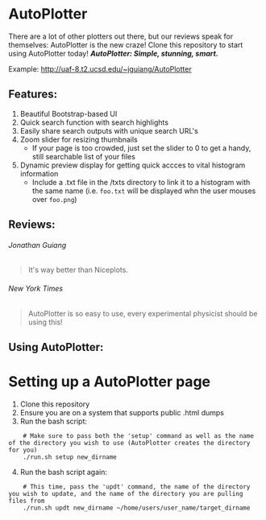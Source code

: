 # AutoPlotter
There are a lot of other plotters out there, but our reviews speak for themselves: AutoPlotter is the new craze! Clone this repository to start using AutoPlotter today! **_AutoPlotter: Simple, stunning, smart._**

Example: http://uaf-8.t2.ucsd.edu/~jguiang/AutoPlotter

## Features:
1. Beautiful Bootstrap-based UI
2. Quick search function with search highlights
3. Easily share search outputs with unique search URL's
4. Zoom slider for resizing thumbnails
    * If your page is too crowded, just set the slider to 0 to get a handy, still searchable list of your files
5. Dynamic preview display for getting quick accces to vital histogram information
    * Include a .txt file in the /txts directory to link it to a histogram with the same name (i.e. `foo.txt` will be displayed whn the user mouses over `foo.png`)

## Reviews:
###### Jonathan Guiang
> It's way better than Niceplots.

###### New York Times
> AutoPlotter is so easy to use, every experimental physicist should be using this!

## Using AutoPlotter:
# Setting up a AutoPlotter page
1. Clone this repository
2. Ensure you are on a system that supports public .html dumps
3. Run the bash script:
```
    # Make sure to pass both the 'setup' command as well as the name of the directory you wish to use (AutoPlotter creates the directory for you)
    ./run.sh setup new_dirname
```

4. Run the bash script again:
```
    # This time, pass the 'updt' command, the name of the directory you wish to update, and the name of the directory you are pulling files from
    ./run.sh updt new_dirname ~/home/users/user_name/target_dirname
```

